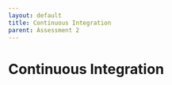 ```yaml
---
layout: default
title: Continuous Integration
parent: Assessment 2
---
```


# Continuous Integration